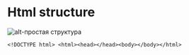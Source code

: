 # Html structure

![alt-простая структура](https://vk.com/doc74011778_474737640?hash=81b771d4adcaffc454&dl=46730948f3563ff12e "Простая html-структура")

`<!DOCTYPE html> <html><head></head><body></body></html>`